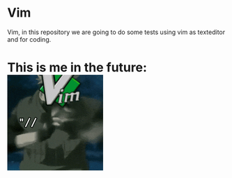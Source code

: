 # Vim
Vim, in this repository we are going to do some tests using vim as texteditor and for coding.

# This is me in the future: ![](kakashi-meme-vim.gif)
